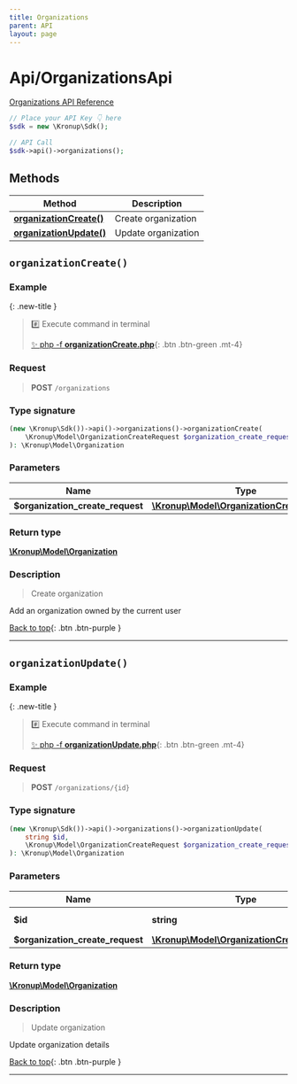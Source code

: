 ```yaml
---
title: Organizations
parent: API
layout: page
---
```


# Api/OrganizationsApi

[Organizations API Reference](https://api.kronup.com/tag/Organizations/)

```php
// Place your API Key 👇 here
$sdk = new \Kronup\Sdk();

// API Call
$sdk->api()->organizations();
```

## Methods

Method | Description
------------- | -------------
[**organizationCreate()**](#organizationcreate) | Create organization
[**organizationUpdate()**](#organizationupdate) | Update organization


## `organizationCreate()`

### Example

{: .new-title }
> #️⃣ Execute command in terminal 
> 
> [✨ php -f **organizationCreate.php**](https://github.com/kronup/kronup-php/blob/main/examples/Api/OrganizationsApi/organizationCreate.php){: .btn .btn-green .mt-4}

### Request

> **POST** `/organizations`

### Type signature

```php
(new \Kronup\Sdk())->api()->organizations()->organizationCreate(
    \Kronup\Model\OrganizationCreateRequest $organization_create_request
): \Kronup\Model\Organization
```

### Parameters

Name | Type | Description  | Notes
------------- | ------------- | ------------- | -------------
 **$organization_create_request** | [**\Kronup\Model\OrganizationCreateRequest**](../../Model/OrganizationCreateRequest) |  |

### Return type

[**\Kronup\Model\Organization**](../../Model/Organization)

### Description

> Create organization

Add an organization owned by the current user

[Back to top](#top){: .btn .btn-purple }

---


## `organizationUpdate()`

### Example

{: .new-title }
> #️⃣ Execute command in terminal 
> 
> [✨ php -f **organizationUpdate.php**](https://github.com/kronup/kronup-php/blob/main/examples/Api/OrganizationsApi/organizationUpdate.php){: .btn .btn-green .mt-4}

### Request

> **POST** `/organizations/{id}`

### Type signature

```php
(new \Kronup\Sdk())->api()->organizations()->organizationUpdate(
    string $id,
    \Kronup\Model\OrganizationCreateRequest $organization_create_request
): \Kronup\Model\Organization
```

### Parameters

Name | Type | Description  | Notes
------------- | ------------- | ------------- | -------------
 **$id** | **string**  | Organization ID |
 **$organization_create_request** | [**\Kronup\Model\OrganizationCreateRequest**](../../Model/OrganizationCreateRequest) |  |

### Return type

[**\Kronup\Model\Organization**](../../Model/Organization)

### Description

> Update organization

Update organization details

[Back to top](#top){: .btn .btn-purple }

---
